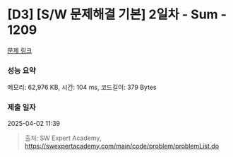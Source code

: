 # [D3] [S/W 문제해결 기본] 2일차 - Sum - 1209 

[문제 링크](https://swexpertacademy.com/main/code/problem/problemDetail.do?contestProbId=AV13_BWKACUCFAYh) 

### 성능 요약

메모리: 62,976 KB, 시간: 104 ms, 코드길이: 379 Bytes

### 제출 일자

2025-04-02 11:39



> 출처: SW Expert Academy, https://swexpertacademy.com/main/code/problem/problemList.do